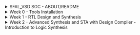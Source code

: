 
<details>
  <Summary>SFAL_VSD SOC - ABOUT/README</summary>

  This project is to create an SOC from specifications to netlist.
</details>
<details>
  <Summary> Week 0 - Tools Installation</summary>

  - **Day 0**
  - All the instructions for installation of required tools can be found here:
    - **SYSTEM CHECK**
      - 6GB RAM, 50 GB HDD
      - Ubuntu 20.04+
      - 4vCPU
      
    - **TOOL CHECK**
      - **Yosys**
        - $ sudo apt-get update
        - $ git clone https://github.com/YosysHQ/yosys.git
        - $ cd yosys
        - $ sudo apt install make (If make is not installed please install it) 
        - $ sudo apt-get install build-essential clang bison flex \
              libreadline-dev gawk tcl-dev libffi-dev git \
              graphviz xdot pkg-config python3 libboost-system-dev \
              libboost-python-dev libboost-filesystem-dev zlib1g-dev
        - $ make config-gcc
        - $ make 
        - $ sudo make install
        - ![Alt Text](images/yosys.jpg) 
      - **Iverilog** - Steps to install iverilog
        - sudo apt-get update
        - sudo apt-get install iverilog
        - ![Alt Text](images/iverilog.jpg)
      - **GTKWAVE** - Steps to install gtkwave
        - sudo apt-get update
        - sudo apt install gtkwave
        - ![Alt Text](images/gtkwave.jpg)
  
      - **ngspice** - After downloading the tarball from https://sourceforge.net/projects/ngspice/files/ to a local directory, unpack it using:
        - $ tar -zxvf ngspice-37.tar.gz
        - $ cd ngspice-37
        - $ mkdir release
        - $ cd release
        - $ ../configure  --with-x --with-readline=yes --disable-debug
        - $ make
        - $ sudo make install
      - **magic**
        - $ sudo apt-get install m4
        - $ sudo apt-get install tcsh
        - $ sudo apt-get install csh
        - $ sudo apt-get install libx11-dev
        - $ sudo apt-get install tcl-dev tk-dev
        - $ sudo apt-get install libcairo2-dev
        - $ sudo apt-get install mesa-common-dev libglu1-mesa-dev
        - $ sudo apt-get install libncurses-dev
        - git clone https://github.com/RTimothyEdwards/magic
        - cd magic
        - ./configure
        - make
        - make install

</details>

<details>
  <Summary> Week 1 - RTL Design and Synthesis</summary>
  - **Day 1 - Introduction to Verilog**
    - **Introduction to iverilog testbench**
      - RTL Design adherence to the initial architecture specifications is checked by simulation of the design using a simulator tool. That simulator tool we are using here is iverilog.
      - Design is actual verilog/system verilog code with intended functionality. Has primary inputs and outputs in form of wires or logic/registers/memory elements.
      - Testbench is a set of stimulus applied with delays and initialisation to ensure that design meets functionality. Does not have any primary inputs or outputs.
      - Simulator looks for changes in the input signals, based on this, checks its influence on output signals.
  
    - **Labs using iverilog and gtkwave**
      - used iverilog to simulate design and testbench of good mux
      - used gtkwave to view the dumped "value change dump" or vcd file
      - learnt to use iverilog and gtkwave commands
      - saw the design and tb files
     
    - **Introduction to Yosys and Logic Synthesis**
      - used Yosys as the synthesizer tool, learnt what synthesis meant
      - learnt about yosys setup and verification flow, tb for netlist is same as that of rtl design
      - Learnt about rtl design, synthesis and its illustration, library cells, flavours of library cells
      - Also learnt about usage of faster versus slower cells, need wider transistors and why we need them
  
    - **Labs using Yosys and Sky103PDKs**
      - Synthesised good mux using yosys
      - OBSERVATION made: I saw only one type of library cell (constrasting to the video) and therefore my good mux design was synthesised using only that library cell
      - the library cell was sky130_fd_sc_hd__tt_025C_1v80.lib
      - good mux finally synthesised and the cells it inferred was just 1 2_1 mux cell since only one lib file was there.
      - **Commands used:**
        - read_liberty -lib lib/sky130_fd_sc_hd__tt_025C_1v80.lib
        - read_verilog verilog_files/good_mux.v
        - hierarchy -top good_mux
        - synth -top good_mux
        - abc -liberty lib/sky130_fd_sc_hd__tt_025C_1v80.lib
        - show
        - write_verilog -noattr synth_out.v
      - **Images for this lab**
        - ![Alt Text](images/Day1images/cell_selection_day1_vsd.jpg)
        - ![Alt Text](images/Day1images/faster_slowercells_day1_vsd.jpg)
        - ![Alt Text](images/Day1images/gate_flavor1_day1_vsd.jpg)
        - ![Alt Text](images/Day1images/gate_flavor2_day1_vsd.jpg)
        - ![Alt Text](images/Day1images/good,uxdesign_Day1_vsd.jpg)
        - ![Alt Text](images/Day1images/goodmuxtb_Day1_vsd.jpg)
        - ![Alt Text](images/Day1images/gtkwave1_Day1_vsd.jpg)
        - ![Alt Text](images/Day1images/installations_Day1_VSD.jpg)
        - ![Alt Text](images/Day1images/yosys_setupflow_day1_vsd.jpg)
        - ![Alt Text](images/Day1images/yosys_verificationflow_day1_vsd.jpg)
        - ![Alt Text](images/Day1images/iverilog1_Day1_vsd.jpg)
        - ![Alt Text](images/Day1images/libcells_day1_vsd.jpg)
        - ![Alt Text](images/Day1images/rtldesign_day1_vsd.jpg)
        - ![Alt Text](images/Day1images/simulator_flow_Day1_vsd.jpg)
        - ![Alt Text](images/Day1images/synthesis_day1_vsd.jpg)
        - ![Alt Text](images/Day1images/synthesis_illustration_day1_vsd.jpg)
        - ![Alt Text](images/Day1images/testbench_Day1_VSD.jpg)
        - ![Alt Text](images/Day1images/yosys_lab3_1_day1_vsd.jpg)
        - ![Alt Text](images/Day1images/yosys_lab3_2_day1_vsd.jpg)
        - ![Alt Text](images/Day1images/yosys_lab3_3_day1_vsd.jpg)
        - ![Alt Text](images/Day1images/yosys_lab3_4_day1_vsd.jpg)
        - ![Alt Text](images/Day1images/yosys_lab3_5_day1_show_vsd.jpg)
        - ![Alt Text](images/Day1images/yosys_lab3_6_day1_show_vsd.jpg)
        - ![Alt Text](images/Day1images/yosys_lab3_7_day1_netlist_vsd.jpg)
        - ![Alt Text](images/Day1images/yosys_lab3_day1_vsd.jpg)


  - **Day 2 - Timing Libs, Hierarchical versus flat synthesis, and efficient flop coding styles**

    - **Introduction to Timing Libs**
    - **Hierarchical Versus Flat Synthesis**
    - **Various Flop Coding Styles and Optimisations**
    - **Images for this lab**
      - ![Alt Text](images/Day2images/why_flops_Day2_VSD.jpg)
      - ![Alt Text](images/Day2images/why_flops2_Day2_VSD.jpg)
      - ![Alt Text](images/Day2images/why_flops1_Day2_VSD.jpg)
      - ![Alt Text](images/Day2images/libcell_day2_vsd.jpg)
      - ![Alt Text](images/Day2images/libcell1_Day2_vsd.jpg)
      - ![Alt Text](images/Day2images/libcell2_Day2_vsd.jpg)
      - ![Alt Text](images/Day2images/libcell3_Day2_vsd.jpg)
      - ![Alt Text](images/Day2images/hier_synth_Day2_vsd.jpg)
      - ![Alt Text](images/Day2images/hier_synth1_Day2_vsd.jpg)
      - ![Alt Text](images/Day2images/hier_synth2_Day2_vsd.jpg)
      - ![Alt Text](images/Day2images/hier_synth3_Day2_vsd.jpg)
      - ![Alt Text](images/Day2images/hier_synth4_flat_Day2_vsd.jpg)
      - ![Alt Text](images/Day2images/and2_0_lib_Day2_vsd.jpg)
      - ![Alt Text](images/Day2images/and2_2_lib_Day2_vsd.jpg)
      - ![Alt Text](images/Day2images/and2_4_lib_Day2_vsd.jpg)
      - ![Alt Text](images/Day2images/mul2_synth_1_Day2_vsd.jpg)
      - ![Alt Text](images/Day2images/mul2_synth_2_Day2_vsd.jpg)
      - ![Alt Text](images/Day2images/mul2_synth_Day2_vsd.jpg)
      - ![Alt Text](images/Day2images/mult8_synth1_Day2_vsd.jpg)
      - ![Alt Text](images/Day2images/mult8_synth_Day2_vsd.jpg)
      - ![Alt Text](images/Day2images/async_set_synth1_Day2_vsd.jpg)
      - ![Alt Text](images/Day2images/async_set_synth_2_Day2_vsd.jpg)
      - ![Alt Text](images/Day2images/async_set_synth_Day2_vsd.jpg)
      - ![Alt Text](images/Day2images/async_sync_rst_codingstyles1_Day2_vsd.jpg)
      - ![Alt Text](images/Day2images/async_sync_rst_codingstyles_Day2_vsd.jpg)
      - ![Alt Text](images/Day2images/asyncres_Day2_vsd.jpg)
      - ![Alt Text](images/Day2images/asyncres_synth_day2_vsd.jpg)
      - ![Alt Text](images/Day2images/asyncset_Day2_vsd.jpg)
      - ![Alt Text](images/Day2images/dff_asyncres_synth_show_Day2_vsd.jpg)
      - ![Alt Text](images/Day2images/pvt_concept_Day2_vsd.jpg)
      - ![Alt Text](images/Day2images/stackedpmosbad_Day2_vsd.jpg)
      - ![Alt Text](images/Day2images/submod1_1_Day2_vsd.jpg)
      - ![Alt Text](images/Day2images/submod1_2_Day2_vsd.jpg)
      - ![Alt Text](images/Day2images/submod1_Day2_vsd.jpg)
      - ![Alt Text](images/Day2images/syncres_Day2_vsd.jpg)
      - ![Alt Text](images/Day2images/syncres_synth1_Day2_vsd.jpg)
      - ![Alt Text](images/Day2images/syncres_synth2_Day2_vsd.jpg)
      - ![Alt Text](images/Day2images/synth_asyncres_day2_vsd.jpg) 
      
  - **Day 3 - Combinational and Sequential Optimisations**

    - **Introduction to Optimisations**
    - **Combinational Logic Optimisations**
    - **Sequential Logic Optimisations**
    - **Sequential Logic Optimisations for unused outputs**
    - **Images for this lab**
      - ![Alt Text](images/Day3images/absorptionlaw_Day3_vsd.jpg)
      - ![Alt Text](images/Day3images/ddfconst12_Day3_vsd.jpg)
      - ![Alt Text](images/Day3images/dffconst12_Day3_vsd.jpg)
      - ![Alt Text](images/Day3images/dffconst1_sim_Day3_vsd.jpg)
      - ![Alt Text](images/Day3images/dffconst1_synth_Day3_vsd.jpg)
      - ![Alt Text](images/Day3images/dffconst2_Day3_vsd.jpg)
      - ![Alt Text](images/Day3images/dffconst2_sim_Day3_vsd.jpg)
      - ![Alt Text](images/Day3imagesdffconst3_Day3_vsd.jpg)
      - ![Alt Text](images/Day3images/dffconst3_sim_day3_vsd.jpg)
      - ![Alt Text](images/Day3images/dffconst3_synth_Day3_vsd.jpg)
      - ![Alt Text](images/Day3images/dffconst4_Day3_vsd.jpg)
      - ![Alt Text](images/Day3images/dffconst4_sim_Day3_vsd.jpg)
      - ![Alt Text](images/Day3images/dffconst4_synth_Day3_vsd.jpg)
      - ![Alt Text](images/Day3images/dffconst5_Day3_vsd.jpg)
      - ![Alt Text](images/Day3images/dffconst5_sim_Day3_vsd.jpg)
      - ![Alt Text](images/Day3images/dffconst5_synth_Day3_vsd.jpg)
      - ![Alt Text](images/Day3images/multiplemodule_opt2_Day3_vsd.jpg)
      - ![Alt Text](images/Day3images/multiplemodule_opt2_synth_Day3_vsd.jpg)
      - ![Alt Text](images/Day3images/multiplemodule_opt_Day3_vsd.jpg)
      - ![Alt Text](images/Day3images/multiplemodule_opt_synth_Day3_vsd.jpg)
      - ![Alt Text](images/Day3images/optchk4_Day3_vsd.jpg)
      - ![Alt Text](images/Day3images/optimisa_Day3_vsd.jpg)
      - ![Alt Text](images/Day3images/seq_optimisa_Day3_vsd.jpg)
      - ![Alt Text](images/Day3images/synth_optchk2_Day3_vsd.jpg)
      - ![Alt Text](images/Day3images/synth_optchk2_show_Day3_vsd.jpg)
      - ![Alt Text](images/Day3images/synth_optchk3_Day3_vsd.jpg)
      - ![Alt Text](images/Day3images/synth_optchk4_Day3_vsd.jpg)
      - ![Alt Text](images/Day3images/synth_optchk_Day3_vsd.jpg)
      - ![Alt Text](images/Day3images/synth_optchk_show_Day3_vsd.jpg)

  - **Day 4 - GLS, Blocking vs Non-Blocking, simulation-synthesis mismatch**
    - **GLS, Synthesis-Simulation Mismatch, and Blocking vs Non-Blocking Statements**
      - Missing Sensitivity List
        - GLS introduction and flow with iverilog
        - ![Alt Text](images/Day4images/GLSiverilog_flow_Day4_vsd.jpg)
        - ![Alt Text](images/Day4images/GLSintro_Day4_vsd.jpg)
        - Simulator works mainly on activity - changes in signal values whereas synthesiser only sees functionality
        - therefore having a correct and complete sensitivity list for always blocks is necessary to avoid synthesis simulation mismatch
        - Eg of a mux, difference between always@(sel) and always@(*) is highlighted
        - ![Alt Text](images/Day4images/misssensitvity_synthsimmismatch_Day4_vsd.jpg)
      - Blocking and Non-Blocking statements
        - Caveat with blocking nonblocking statements are discussed
        - Example of aiming for a shift register is used
        - if blocking assignment is used it is seen as a single flop instead of two flops, this is wrong, as all statements are evaluated in order and assignment of rhs to lhs happens before moving on to next statement, giving wrong behaviour
        - ![Alt Text](images/Day4images/blockingstatementcaveat1_synthsimmismatch_Day4_vsd.jpg)
        - ![Alt Text](images/Day4images/blockingstatementcaveat2_synthsimmismatch_Day4_vsd.jpg)
        - So always use non blocking statement for sequential logic generation, as in non-blocking order of statements do not matter and all rhs is evaluated before all lhs.
        - ![Alt Text](images/Day4images/blockingstatementcaveat_synthsimmismatch_Day4_vsd.jpg)
    - **Labs on GLS and Synthesis-Simulation Mismatch**
      - Example of ternary operator based mux used
      - simulated, synthesised and got netlist, these are the results I got
      - ![Alt Text](images/Day4images/ternaryop_gls_lab_day4_vsd.jpg)
      - ![Alt Text](images/Day4images/ternaryop_gls_lab_realnetlist_day4_vsd.jpg)
      - but this was the expected netlist output
      - ![Alt Text](images/Day4images/ternaryop_gls_lab_expectednetlist_day4_vsd.jpg)
      - Ran to get GLS netlist next to get smae simulation result
      - ![Alt Text](images/Day4images/ternaryop_gls_lab_postglssim_day4_vsd.jpg)
      - Second example showed synthesis and simulation mismatch for bad mux
      - ![Alt Text](images/Day4images/badmuxsynthsim_mismatch_Day4_vsd.jpg)
      - **Commands used to get GLS**
        - iverilog my_lib/verilog_model/primitives.v my_lib/verilog_model/sky130_fd_sc_hd.v ternary_operator_netlist.v verilog_files/tb_ternary_operator_mux.v
        - ./a.out
        - gtkwave tb_ternary_operator_mux.vcd
  
    - **Labs on Synthesis-Simulation Mismatch for Blocking Statements**
      - exmaples of synthesis simulation mismatch for blocking statements here
      - ![Alt Text](images/Day4images/blockingcaveat_Day4_vsd.jpg)
      - ![Alt Text](images/Day4images/blcokingcaveatsynthsimmismatch_Day4_vsd.jpg)

</details> 

<details>
  <Summary> Week 2 - Advanced Synthesis and STA with Design Compiler - Introduction to Logic Synthesis </summary>

  - **Day1 - Lecture 1 - Introduction to the course**
    - **Common terminology used are**
    - Synopsys Design Constraints or SDC is commonly used in industry. It is based on tool command language or tcl.
    - We do a lab of using an imaginary library to invoke DC and see what happens - it is not able to read the yourlibrary.lib file.
    - So, we see that if we write the netlist, it is written in the form of gtech cells. Gtech in DC is the virtual library in DC's memory to understand the design.
    - Even after giving the sky130 library file, it gives same wrong output
    - So, what is missing is the two environment variables to be set to the target sky130 library ie the link_library and the target_library.
    - After that we need to set link library, here * represents all libraries loaded previously in DC's memory.
    - This, inclusing * is so that we don't override the existing loaded libraries in DC's memory, just append my new library to be considered into the DC's memory.
    - Now, it clearly shows linking and loading the design into DC's memory.
  - **Lecture 2 - Introduction to DC and tool**
    - **Lab 1 - Invoking DC Basic Setup**
      - DC tool basic setup was dicussed how to setup link library, target library, how the library file highlights different characteristics of the standard cell and technology.
    - **Lab 2 - Introduction to DDC GUI with Design Vision**
    - **Lab3 - DC Synopsys DC Setup**
      - ![Alt Text](images/Day5_DCDay1_images/yosys_lab3_1_day1_vsd.jpg)
      - ![Alt Text](images/Day5_DCDay1_images/yosys_lab3_2_day1_vsd.jpg)
      - ![Alt Text](images/Day5_DCDay1_images/yosys_lab3_3_day1_vsd.jpg)
      - ![Alt Text](images/Day5_DCDay1_images/yosys_lab3_4_day1_vsd.jpg)
      - ![Alt Text](images/Day5_DCDay1_images/yosys_lab3_5_day1_show_vsd.jpg)
      - ![Alt Text](images/Day5_DCDay1_images/yosys_lab3_6_day1_show_vsd.jpg)
      - ![Alt Text](images/Day5_DCDay1_images/yosys_lab3_7_day1_netlist_vsd.jpg)
      - ![Alt Text](images/Day5_DCDay1_images/yosys_lab3_day1_vsd.jpg)
  - **Lecture 3- TCL Quick Refresher**
    - Basic concepts of tcl, code basics etc were discussed.
    - **Lab4 - TCL Commands**
  - **Images for the above labs**
    - ![Alt Text](images/Day5_DCDay1_images/cell_selection_day1_vsd.jpg)
    - ![Alt Text](images/Day5_DCDay1_images/gtkwave1_Day1_vsd.jpg)

  - **Day 2 - Basics of STA**
    - **Lecture 4 - Intro to STA**
      - Basics of STA concepts were described and learnt in great detail, with examples and diagrams.
    - **Lecture 5 - What are Constraints**
      - Constraints are dicussed and transition time and output loads dicussed. Their impact on STA discussed.
    - **Lecture 6 - Input Trans and Output Load**
      - Basics were discussed how this affects setup and hold, operating frequency etc.
    - **Lab 5 - Timing dot libs**
      - Library files discussed.
      - ![Alt Text](images/Day6_DCDay2_images/vsd_DC_Day2_STA_lab5_img1.jpg)
      - ![Alt Text](images/Day6_DCDay2_images/vsd_DC_Day2_STA_lab5_img4.jpg)
      - ![Alt Text](images/Day6_DCDay2_images/vsd_DC_Day2_STA_lab5_img5.jpg)
      - ![Alt Text](images/Day6_DCDay2_images/vsd_DC_Day2_STA_lab5_img6.jpg)
    - **Lab 6 - Exploring dotlib P1**
      - dot lib P1
      - ![Alt Text](images/Day6_DCDay2_images/vsd_DC_Day2_STA_lab6_img1.jpg)
      - ![Alt Text](images/Day6_DCDay2_images/vsd_DC_Day2_STA_lab6_img2.jpg)
      - ![Alt Text](images/Day6_DCDay2_images/vsd_DC_Day2_STA_lab6_img4.jpg)
      - ![Alt Text](images/Day6_DCDay2_images/vsd_DC_Day2_STA_lab6_img5.jpg)
    - **Lab 7 - Exploring dotlib P2**
      - dot lib P2
      - ![Alt Text](images/Day6_DCDay2_images/vsd_DC_Day2_STA_lab7_img1.jpg)
      - ![Alt Text](images/Day6_DCDay2_images/vsd_DC_Day2_STA_lab7_img2.jpg)
      - ![Alt Text](images/Day6_DCDay2_images/vsd_DC_Day2_STA_lab7_img3.jpg)
      - ![Alt Text](images/Day6_DCDay2_images/vsd_DC_Day2_STA_lab7_img4.jpg)
      - ![Alt Text](images/Day6_DCDay2_images/vsd_DC_Day2_STA_lab7_img5.jpg)

  - **Day 3 - Advanced STA**
    - **Lecture 7 - SDC P1 Clock and Clock Tree Modelling - Uncertainity**
      - Basics of clock uncertainity like jitter and skew, and how it impacts clock integrity and timing closure.
      - ![Alt Text](images/Day7_DCDay3_images/vsd_DC_Day3_SDC_lec7_img1.jpg)
      - ![Alt Text](images/Day7_DCDay3_images/vsd_DC_Day3_SDC_lec7_img2.jpg)
      - ![Alt Text](images/Day7_DCDay3_images/vsd_DC_Day3_SDC_lec7_img3.jpg)
      - ![Alt Text](images/Day7_DCDay3_images/vsd_DC_Day3_SDC_lec7_img4.jpg)
      - ![Alt Text](images/Day7_DCDay3_images/vsd_DC_Day3_SDC_lec7_img5.jpg)
    - **Lecture 8 - SDC P2 IO Delays**
      - Discussion of input and output delay constraints
      - ![Alt Text](images/Day7_DCDay3_images/vsd_DC_Day3_SDC_lec8_img3.jpg)
      - ![Alt Text](images/Day7_DCDay3_images/vsd_DC_Day3_SDC_lec8_img4.jpg)
      - ![Alt Text](images/Day7_DCDay3_images/vsd_DC_Day3_SDC_lec8_img5.jpg)
      - ![Alt Text](images/Day7_DCDay3_images/vsd_DC_Day3_SDC_lec8_img6.jpg)
      - ![Alt Text](images/Day7_DCDay3_images/vsd_DC_Day3_SDC_lec8_img7.jpg)
      - ![Alt Text](images/Day7_DCDay3_images/vsd_DC_Day3_SDC_lec8_img8.jpg)
      - ![Alt Text](images/Day7_DCDay3_images/vsd_DC_Day3_SDC_lec8_img9.jpg)
    - **Lab 8 - Loading design- get_ports, get_nets, get_cells**
      - source the .synopsys_dc.setup file from home = > make sure link library and target_libarry are set properly
      - pwd is ../DC_WORKSHOP/verilog_files/
      - read_verilog lab8_circuit.v
      - check if it completed successfully
      - link
      - compile_ultra
      - design load, use of get_ports, get_nets, get_cells, hier or not, small tcl commands and scripts.
      - ![Alt Text](images/Day7_DCDay3_images/vsd_DC_Day3_SDC_lab8_img2.jpg)
      - ![Alt Text](images/Day7_DCDay3_images/vsd_DC_Day3_SDC_lab8_img3.jpg)
      - ![Alt Text](images/Day7_DCDay3_images/vsd_DC_Day3_SDC_lab8_img5.jpg)
      - ![Alt Text](images/Day7_DCDay3_images/vsd_DC_Day3_SDC_lab8_img6.jpg)
      - ![Alt Text](images/Day7_DCDay3_images/vsd_DC_Day3_SDC_lab8_img8.jpg)
    - **Lab 9 - get_pins, get_clocks, querying clocks**
      - learnt about get_pins, get_clocks, and querying if a pin is a clock or not
      - get diection and other get_attribute for pins and nets
      - learnt about get_attribute using clock versus clocks the difference between them
      - ![Alt Text](images/Day7_DCDay3_images/vsd_DC_Day3_SDC_lab9_img1.jpg)
    - **Lab 10 - create_clock_waveform**
      - learnt about creating clocks and learning the impact of various constraints
      - ![Alt Text](images/Day7_DCDay3_images/
    - **Lab 11 - Clock Network Modelling - Uncertainty, report_timing**
      - Modelling various factors of the network, like uncertainity
      - setting source and network latency
      - min and max delays translating into setup and hold times
      - ![Alt Text](images/Day7_DCDay3_images/
    - **Lab 12 - IO Delays**
      - Modelling for input output delays, min and max
      - transition delays being added to the constraints
      - All the commands below are the constraints used:
        - create_clock -name MYCLK -per 10 [get_ports clk];
        - set_clock_latency -source 2 [get_clocks MYCLK];
        - set_clock_latency 1 [get_clocks MYCLK];
        - set_clock_uncertainty -setup 0.5 [get_clocks MYCLK];
        - set_clock_uncertainty -hold 0.1 [get_clocks MYCLK];
        - set_input_delay -max 5 -clock [get_clocks MYCLK] [get_ports IN_A];
        - set_input_delay -max 5 -clock [get_clocks MYCLK] [get_ports IN_B];
        - set_input_delay -min 1 -clock [get_clocks MYCLK] [get_ports IN_A];
        - set_input_delay -min 1 -clock [get_clocks MYCLK] [get_ports IN_B];
        - set_input_transition -max 0.4 [get_ports IN_A];
        - set_input_transition -max 0.4 [get_ports IN_B];
        - set_input_transition -min 0.1 [get_ports IN_A];
        - set_input_transition -min 0.1 [get_ports IN_B];
        - create_generated_clock -name MYGEN_CLK -master MYCLK -source [get_ports clk] -div 1 [get_ports out_clk];
        - create_generated_clock -name MYGEN_DIV_CLK -master MYCLK -source [get_ports clk] -div 2 [get_ports out_div_clk]; 
        - set_output_delay -max 5 -clock [get_clocks MYGEN_CLK] [get_ports OUT_Y];
        - set_output_delay -min 1 -clock [get_clocks MYGEN_CLK] [get_ports OUT_Y];
        - set_load -max 0.4 [get_ports OUT_Y];
        - set_load -min 0.1 [get_ports OUT_Y];
      - ![Alt Text](images/Day7_DCDay3_images/vsd_DC_Day3_SDC_lab12_img10.jpg)
      - ![Alt Text](images/Day7_DCDay3_images/vsd_DC_Day3_SDC_lab12_img11.jpg)
      - ![Alt Text](images/Day7_DCDay3_images/vsd_DC_Day3_SDC_lab12_img12.jpg)
      - ![Alt Text](images/Day7_DCDay3_images/vsd_DC_Day3_SDC_lab12_img13.jpg)
       
    - **Lec9 - Generated clocks**
      - learnt about how generated clocks workout in designs
     
    - **Lab13 - Lab for generated clocks**
      - ![Alt Text](images/Day7_DCDay3_images/vsd_DC_Day3_SDC_lab13_img3.jpg)
      - ![Alt Text](images/Day7_DCDay3_images/vsd_DC_Day3_SDC_lab13_img4.jpg)
      - ![Alt Text](images/Day7_DCDay3_images/vsd_DC_Day3_SDC_lab13_img5.jpg)
     
    - **Lec10 - virtual clock, max latency and rise/fall IO delays**
      - Learnt about virtual clocks max latency and rise and fall how they affect final reporting of timing, slack paths etc
      - ![Alt Text](images/Day7_DCDay3_images/vsd_DC_Day3_SDC_lec10_img7.jpg)
     
    - **Lab15 - Set max latency Part 1**
      - ![Alt Text](images/Day7_DCDay3_images/vsd_DC_Day3_SDC_lab15_img.JPG)
      - ![Alt Text](images/Day7_DCDay3_images/vsd_DC_Day3_SDC_lab15_img1.jpg)
      - ![Alt Text](images/Day7_DCDay3_images/vsd_DC_Day3_SDC_lab15_img2.jpg)
      - ![Alt Text](images/Day7_DCDay3_images/vsd_DC_Day3_SDC_lab15_img3.jpg)
      - ![Alt Text](images/Day7_DCDay3_images/vsd_DC_Day3_SDC_lab15_img4.jpg)
      - ![Alt Text](images/Day7_DCDay3_images/vsd_DC_Day3_SDC_lab15_img5.JPG)
      - ![Alt Text](images/Day7_DCDay3_images/vsd_DC_Day3_SDC_lab15_img8.JPG)
      - ![Alt Text](images/Day7_DCDay3_images/vsd_DC_Day3_SDC_lab15_img9.jpg)
      - ![Alt Text](images/Day7_DCDay3_images/vsd_DC_Day3_SDC_lab15_img10.JPG)
      - ![Alt Text](images/Day7_DCDay3_images/vsd_DC_Day3_SDC_lab15_img11.jpg)
    - **Lab15 - virtual clk Part 2**
      - ![Alt Text](images/Day7_DCDay3_images/vsd_DC_Day3_SDC_lab15_img12.jpg)
      - ![Alt Text](images/Day7_DCDay3_images/vsd_DC_Day3_SDC_lab15_img13.jpg)
      - ![Alt Text](images/Day7_DCDay3_images/vsd_DC_Day3_SDC_lab15_img14.jpg)
  - **Day4 - Optimizations**
    - **Lec11 - Combinational Optimizations**
      - optimizations like constant
      - ![Alt Text](images/Day8_DCDay4_images/vsd_DC_Day3_SDC_lec11_img5.jpg)
      - ![Alt Text](images/Day8_DCDay4_images/vsd_DC_Day3_SDC_lec11_img6.jpg)
    - **Lec12 - Sequential Optimizations**
      - optimizations involing sequential elements
    - **Lab16 - Combinational Optimizations Part 1**
      - ![Alt Text](images/Day8_DCDay4_images/vsd_DC_Day4_SDC_lab16_img1.jpg)
      - ![Alt Text](images/Day8_DCDay4_images/vsd_DC_Day4_SDC_lab16_img2.jpg)
      - ![Alt Text](images/Day8_DCDay4_images/vsd_DC_Day4_SDC_lab16_img3.jpg)
      - ![Alt Text](images/Day8_DCDay4_images/vsd_DC_Day4_SDC_lab16_img4.jpg)
    - **Lab16 - Resource Sharing Optimizations Part2**
      - ![Alt Text](images/Day8_DCDay4_images/vsd_DC_Day4_SDC_lab16_img7.jpg)
      - ![Alt Text](images/Day8_DCDay4_images/vsd_DC_Day4_SDC_lab16_img8.jpg)
      - ![Alt Text](images/Day8_DCDay4_images/vsd_DC_Day4_SDC_lab16_img9.jpg)
      - ![Alt Text](images/Day8_DCDay4_images/vsd_DC_Day4_SDC_lab16_img10.jpg)
      - ![Alt Text](images/Day8_DCDay4_images/vsd_DC_Day4_SDC_lab16_img11.jpg)
      - ![Alt Text](images/Day8_DCDay4_images/vsd_DC_Day4_SDC_lab16_img12.jpg)
      - ![Alt Text](images/Day8_DCDay4_images/vsd_DC_Day4_SDC_lab16_img13.jpg)
    - **Lab17 - Sequential Optimizations**
      - ![Alt Text](images/Day8_DCDay4_images/vsd_DC_Day4_SDC_lab17_img10.jpg)
      - ![Alt Text](images/Day8_DCDay4_images/vsd_DC_Day4_SDC_lab17_img2.jpg)
      - ![Alt Text](images/Day8_DCDay4_images/vsd_DC_Day4_SDC_lab17_img4.jpg)
      - ![Alt Text](images/Day8_DCDay4_images/vsd_DC_Day4_SDC_lab17_img6.jpg)
      - ![Alt Text](images/Day8_DCDay4_images/vsd_DC_Day4_SDC_lab17_img7.jpg)
      - ![Alt Text](images/Day8_DCDay4_images/vsd_DC_Day4_SDC_lab17_img8.jpg)
      - ![Alt Text](images/Day8_DCDay4_images/vsd_DC_Day4_SDC_lab17_img9.jpg)
    - **Lec13 - Special optimizations**
      - ![Alt Text](images/Day8_DCDay4_images/vsd_DC_Day3_SDC_lec13_img3.jpg)
      - ![Alt Text](images/Day8_DCDay4_images/vsd_DC_Day3_SDC_lec13_img4.jpg)
      - ![Alt Text](images/Day8_DCDay4_images/vsd_DC_Day3_SDC_lec13_img5.jpg)
      - ![Alt Text](images/Day8_DCDay4_images/vsd_DC_Day3_SDC_lec13_img6.JPG)
      - ![Alt Text](images/Day8_DCDay4_images/vsd_DC_Day3_SDC_lec13_img7.JPG)
      - ![Alt Text](images/Day8_DCDay4_images/vsd_DC_Day3_SDC_lec13_img8.JPG)
      - ![Alt Text](images/Day8_DCDay4_images/vsd_DC_Day3_SDC_lec13_img9.JPG)
    - **Lec14 - How Paths are timed MCP**
      - ![Alt Text](images/Day8_DCDay4_images/vsd_DC_Day3_SDC_lec14_img1.JPG)
      - ![Alt Text](images/Day8_DCDay4_images/vsd_DC_Day3_SDC_lec14_img2.JPG)
      - ![Alt Text](images/Day8_DCDay4_images/vsd_DC_Day3_SDC_lec14_img3.JPG)
      - ![Alt Text](images/Day8_DCDay4_images/vsd_DC_Day3_SDC_lec14_img4.JPG)
      - ![Alt Text](images/Day8_DCDay4_images/vsd_DC_Day3_SDC_lec14_img5.JPG)
      - ![Alt Text](images/Day8_DCDay4_images/vsd_DC_Day3_SDC_lec14_img6.JPG)
    - **Lab18 - Boundary Optimmizations**
      - ![Alt Text](images/Day8_DCDay4_images/vsd_DC_Day4_SDC_lab18_img1.jpg)
      - ![Alt Text](images/Day8_DCDay4_images/vsd_DC_Day4_SDC_lab18_img2.jpg)
      - ![Alt Text](images/Day8_DCDay4_images/vsd_DC_Day4_SDC_lab18_img3.jpg)
      - ![Alt Text](images/Day8_DCDay4_images/vsd_DC_Day4_SDC_lab18_img4.jpg)
      - ![Alt Text](images/Day8_DCDay4_images/vsd_DC_Day4_SDC_lab18_img5.jpg)
      - ![Alt Text](images/Day8_DCDay4_images/vsd_DC_Day4_SDC_lab18_img6.jpg)
      - ![Alt Text](images/Day8_DCDay4_images/vsd_DC_Day4_SDC_lab18_img7.jpg)
    - **Lab19 - Register Retiming**
      - ![Alt Text](images/Day8_DCDay4_images/vsd_DC_Day4_SDC_lab19_img3.jpg)
      - ![Alt Text](images/Day8_DCDay4_images/vsd_DC_Day4_SDC_lab19_img4.jpg)
      - ![Alt Text](images/Day8_DCDay4_images/vsd_DC_Day4_SDC_lab19_img5.jpg)
      - ![Alt Text](images/Day8_DCDay4_images/vsd_DC_Day4_SDC_lab19_img6.jpg)
    - **Lab20 - Isolating Output Ports**
      - ![Alt Text](images/Day8_DCDay4_images/vsd_DC_Day4_SDC_lab20_img1.jpg)
      - ![Alt Text](images/Day8_DCDay4_images/vsd_DC_Day4_SDC_lab20_img2.jpg)
      - ![Alt Text](images/Day8_DCDay4_images/vsd_DC_Day4_SDC_lab20_img3.jpg)
      - ![Alt Text](images/Day8_DCDay4_images/vsd_DC_Day4_SDC_lab20_img4.jpg)
      - ![Alt Text](images/Day8_DCDay4_images/vsd_DC_Day4_SDC_lab20_img5.jpg)
      - ![Alt Text](images/Day8_DCDay4_images/vsd_DC_Day4_SDC_lab20_img6.jpg)
    - **Lab21 - Multicycle Path**
      - ![Alt Text](images/Day8_DCDay4_images/vsd_DC_Day4_SDC_lab21_img1.jpg)
      - ![Alt Text](images/Day8_DCDay4_images/vsd_DC_Day4_SDC_lab21_img10.jpg)
      - ![Alt Text](images/Day8_DCDay4_images/vsd_DC_Day4_SDC_lab21_img11.jpg)
      - ![Alt Text](images/Day8_DCDay4_images/vsd_DC_Day4_SDC_lab21_img12.jpg)
      - ![Alt Text](images/Day8_DCDay4_images/vsd_DC_Day4_SDC_lab21_img13.jpg)
      - ![Alt Text](images/Day8_DCDay4_images/vsd_DC_Day4_SDC_lab21_img2.jpg)
      - ![Alt Text](images/Day8_DCDay4_images/vsd_DC_Day4_SDC_lab21_img3.jpg)
      - ![Alt Text](images/Day8_DCDay4_images/vsd_DC_Day4_SDC_lab21_img4.jpg)
      - ![Alt Text](images/Day8_DCDay4_images/vsd_DC_Day4_SDC_lab21_img5.jpg)
      - ![Alt Text](images/Day8_DCDay4_images/vsd_DC_Day4_SDC_lab21_img6.jpg)
      - ![Alt Text](images/Day8_DCDay4_images/vsd_DC_Day4_SDC_lab21_img7.jpg)
      - ![Alt Text](images/Day8_DCDay4_images/vsd_DC_Day4_SDC_lab21_img8.jpg)
      - ![Alt Text](images/Day8_DCDay4_images/vsd_DC_Day4_SDC_lab21_img9.jpg)
  - **Day5 - Quality Checks**
    - **Lecture Report Timing**
      - Learnt about report_timing commands and -max_paths2 and nworst
      - difference between them
      - ![Alt Text](images/Day9_DCDay5_images/vsd_DC_Day3_SDC_lec15_img1.JPG)
      - ![Alt Text](images/Day9_DCDay5_images/vsd_DC_Day3_SDC_lec15_img2.JPG)
    - **Lab - Report Timing**
      - ![Alt Text](images/Day9_DCDay5_images/vsd_DC_Day4_SDC_lab22_img1.jpg)
      - ![Alt Text](images/Day9_DCDay5_images/vsd_DC_Day4_SDC_lab22_img10.jpg)
      - ![Alt Text](images/Day9_DCDay5_images/vsd_DC_Day4_SDC_lab22_img11.jpg)
      - ![Alt Text](images/Day9_DCDay5_images/vsd_DC_Day4_SDC_lab22_img2.jpg)
      - ![Alt Text](images/Day9_DCDay5_images/vsd_DC_Day4_SDC_lab22_img3.jpg)
      - ![Alt Text](images/Day9_DCDay5_images/vsd_DC_Day4_SDC_lab22_img4.jpg)
      - ![Alt Text](images/Day9_DCDay5_images/vsd_DC_Day4_SDC_lab22_img5.jpg)
      - ![Alt Text](images/Day9_DCDay5_images/vsd_DC_Day4_SDC_lab22_img6.jpg)
      - ![Alt Text](images/Day9_DCDay5_images/vsd_DC_Day4_SDC_lab22_img7.jpg)
      - ![Alt Text](images/Day9_DCDay5_images/vsd_DC_Day4_SDC_lab22_img8.jpg)
      - ![Alt Text](images/Day9_DCDay5_images/vsd_DC_Day4_SDC_lab22_img9.jpg)
    - **Lab - Check Timing, check design and max_capacitance**
      - ![Alt Text](images/Day9_DCDay5_images/vsd_DC_Day4_SDC_lab23_img1.jpg)
      - ![Alt Text](images/Day9_DCDay5_images/vsd_DC_Day4_SDC_lab23_img2.jpg)
      - ![Alt Text](images/Day9_DCDay5_images/vsd_DC_Day4_SDC_lab23_img3.jpg)
      - ![Alt Text](images/Day9_DCDay5_images/vsd_DC_Day4_SDC_lab23_img4.jpg)
      - ![Alt Text](images/Day9_DCDay5_images/vsd_DC_Day4_SDC_lab23_img5.jpg)
      - ![Alt Text](images/Day9_DCDay5_images/vsd_DC_Day4_SDC_lab23_img6.jpg)
      - ![Alt Text](images/Day9_DCDay5_images/vsd_DC_Day4_SDC_lab23_img7.jpg)
      - ![Alt Text](images/Day9_DCDay5_images/vsd_DC_Day4_SDC_lab23_img8.jpg)
      - ![Alt Text](images/Day9_DCDay5_images/vsd_DC_Day4_SDC_lab23_img9.jpg)
      - ![Alt Text](images/Day9_DCDay5_images/vsd_DC_Day4_SDC_lab23_img10.jpg)
      - ![Alt Text](images/Day9_DCDay5_images/vsd_DC_Day4_SDC_lab23_img11.jpg)
      - ![Alt Text](images/Day9_DCDay5_images/vsd_DC_Day4_SDC_lab23_img12.jpg)
      - ![Alt Text](images/Day9_DCDay5_images/vsd_DC_Day4_SDC_lab23_img13.jpg)
      - ![Alt Text](images/Day9_DCDay5_images/vsd_DC_Day4_SDC_lab23_img14.jpg)
      - ![Alt Text](images/Day9_DCDay5_images/vsd_DC_Day4_SDC_lab23_img15.jpg)
      - ![Alt Text](images/Day9_DCDay5_images/vsd_DC_Day4_SDC_lab23_img16.jpg)
      - ![Alt Text](images/Day9_DCDay5_images/vsd_DC_Day4_SDC_lab23_img17.jpg)
      - ![Alt Text](images/Day9_DCDay5_images/vsd_DC_Day4_SDC_lab23_img18.jpg)
      - ![Alt Text](images/Day9_DCDay5_images/vsd_DC_Day4_SDC_lab23_img19.jpg)
      - ![Alt Text](images/Day9_DCDay5_images/vsd_DC_Day4_SDC_lab23_img20.jpg)
      - ![Alt Text](images/Day9_DCDay5_images/vsd_DC_Day4_SDC_lab23_img21.jpg)
      - ![Alt Text](images/Day9_DCDay5_images/vsd_DC_Day4_SDC_lab23_img22.jpg)
      - ![Alt Text](images/Day9_DCDay5_images/vsd_DC_Day4_SDC_lab23_img23.jpg)
      - ![Alt Text](images/Day9_DCDay5_images/vsd_DC_Day4_SDC_lab23_img24.jpg)
      - ![Alt Text](images/Day9_DCDay5_images/vsd_DC_Day4_SDC_lab23_img25.jpg)

</details>

